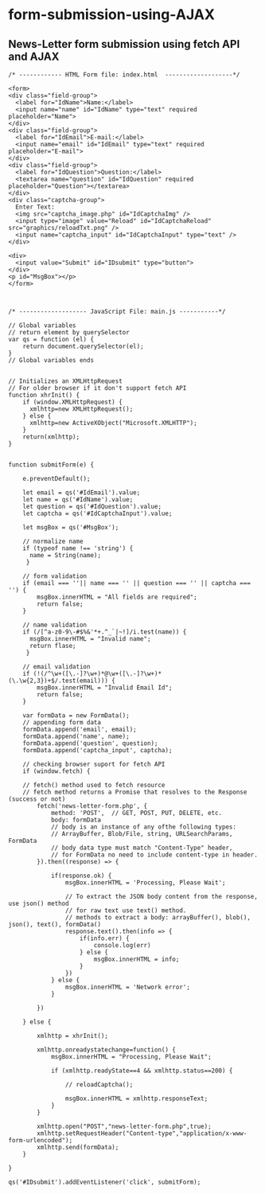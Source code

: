 # form-submission-using-AJAX
## News-Letter form submission using fetch API and AJAX 


    /* ------------ HTML Form file: index.html  -------------------*/

    <form>
    <div class="field-group">
      <label for="IdName">Name:</label>
      <input name="name" id="IdName" type="text" required placeholder="Name">
    </div>
    <div class="field-group">
      <label for="IdEmail">E-mail:</label>
      <input name="email" id="IdEmail" type="text" required placeholder="E-mail">
    </div>
    <div class="field-group">
      <label for="IdQuestion">Question:</label>
      <textarea name="question" id="IdQuestion" required placeholder="Question"></textarea>
    </div> 
    <div class="captcha-group">
      Enter Text:
      <img src="captcha_image.php" id="IdCaptchaImg" />
      <input type="image" value="Reload" id="IdCaptchaReload" src="graphics/reloadTxt.png" />
      <input name="captcha_input" id="IdCaptchaInput" type="text" />                                                                                    
    </div>

    <div>
      <input value="Submit" id="IDsubmit" type="button">
    </div>
    <p id="MsgBox"></p>
    </form>



    /* ------------------- JavaScript File: main.js -----------*/

    // Global variables 
    // return element by querySelector
    var qs = function (el) { 
        return document.querySelector(el); 
    }
    // Global variables ends


    // Initializes an XMLHttpRequest 
    // For older browser if it don't support fetch API
    function xhrInit() { 
        if (window.XMLHttpRequest) {
          xmlhttp=new XMLHttpRequest();
        } else { 
          xmlhttp=new ActiveXObject("Microsoft.XMLHTTP");	
        }
        return(xmlhttp); 
    }


    function submitForm(e) {

        e.preventDefault();

        let email = qs('#IdEmail').value; 
        let name = qs('#IdName').value;
        let question = qs('#IdQuestion').value; 
        let captcha = qs('#IdCaptchaInput').value;

        let msgBox = qs('#MsgBox');

        // normalize name
        if (typeof name !== 'string') {
          name = String(name);
         }

        // form validation
        if (email === ''|| name === '' || question === '' || captcha === '') { 
            msgBox.innerHTML = "All fields are required"; 
            return false; 
        }

        // name validation
        if (/[^a-z0-9\-#$%&'*+.^_`|~!]/i.test(name)) {
          msgBox.innerHTML = "Invalid name";
          return flase;
         }

        // email validation
        if (!(/^\w+([\.-]?\w+)*@\w+([\.-]?\w+)*(\.\w{2,3})+$/.test(email))) {      
            msgBox.innerHTML = "Invalid Email Id"; 
            return false; 
        }

        var formData = new FormData();
        // appending form data
        formData.append('email', email);
        formData.append('name', name);
        formData.append('question', question);
        formData.append('captcha_input', captcha);

        // checking browser suport for fetch API
        if (window.fetch) {

        // fetch() method used to fetch resource
        // fetch method returns a Promise that resolves to the Response (success or not)
            fetch('news-letter-form.php', {
                method: 'POST',  // GET, POST, PUT, DELETE, etc.
                body: formData 
                // body is an instance of any ofthe following types: 
                // ArrayBuffer, Blob/File, string, URLSearchParams, FormData
                // body data type must match "Content-Type" header, 
                // for FormData no need to include content-type in header.  
            }).then((response) => {

                if(response.ok) {
                    msgBox.innerHTML = 'Processing, Please Wait';

                    // To extract the JSON body content from the response, use json() method
                    // for raw text use text() method. 
                    // methods to extract a body: arrayBuffer(), blob(), json(), text(), formData()
                    response.text().then(info => {
                        if(info.err) {
                            console.log(err)
                        } else {
                            msgBox.innerHTML = info;
                        }
                    })
                } else {
                    msgBox.innerHTML = 'Network error';
                }

            })

        } else {

            xmlhttp = xhrInit(); 

            xmlhttp.onreadystatechange=function() { 
                msgBox.innerHTML = "Processing, Please Wait"; 

                if (xmlhttp.readyState==4 && xmlhttp.status==200) { 

                    // reloadCaptcha(); 

                    msgBox.innerHTML = xmlhttp.responseText; 
                }
            } 

            xmlhttp.open("POST","news-letter-form.php",true);
            xmlhttp.setRequestHeader("Content-type","application/x-www-form-urlencoded"); 
            xmlhttp.send(formData);
        }

    }

    qs('#IDsubmit').addEventListener('click', submitForm);
